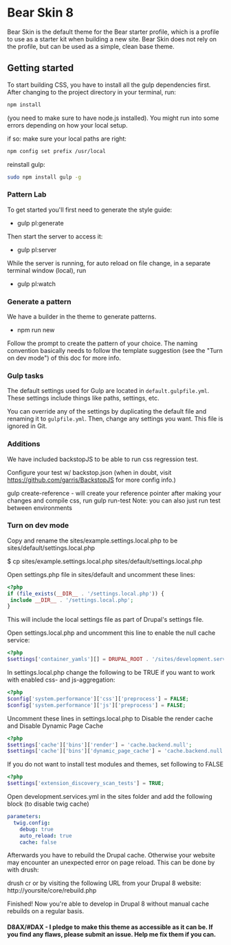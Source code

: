 # Bear Skin 8

Bear Skin is the default theme for the Bear starter profile, which is a profile to use as a starter kit when building a new site. Bear Skin does not rely on the profile, but can be used as a simple, clean base theme.

## Getting started
To start building CSS, you have to install all the gulp dependencies first. After changing to the project directory in your terminal, run:
```sh
npm install
```
(you need to make sure to have node.js installed). You might run into some errors depending on how your local setup.

if so:
make sure your local paths are right:
```sh
npm config set prefix /usr/local
```
reinstall gulp:
```sh
sudo npm install gulp -g
```

### Pattern Lab

To get started you'll first need to generate the style guide:
- gulp pl:generate

Then start the server to access it:
- gulp pl:server

While the server is running, for auto reload on file change, in a separate terminal window (local), run
- gulp pl:watch


### Generate a pattern

We have a builder in the theme to generate patterns.
- npm run new

Follow the prompt to create the pattern of your choice. The naming convention basically needs to follow the template suggestion (see the "Turn on dev mode") of this doc for more info.

### Gulp tasks

The default settings used for Gulp are located in `default.gulpfile.yml`. These settings include things like paths, settings, etc.

You can override any of the settings by duplicating the default file and renaming it to `gulpfile.yml`. Then, change any settings you want. This file is ignored in Git.


### Additions

We have included backstopJS to be able to run css regression test.

Configure your test w/ backstop.json (when in doubt, visit https://github.com/garris/BackstopJS for more config info.)

gulp create-reference - will create your reference pointer
after making your changes and compile css, run
gulp run-test
Note: you can also just run test between environments


### Turn on dev mode

Copy and rename the sites/example.settings.local.php to be sites/default/settings.local.php

$ cp sites/example.settings.local.php sites/default/settings.local.php

Open settings.php file in sites/default and uncomment these lines:

```php
<?php
if (file_exists(__DIR__ . '/settings.local.php')) {
 include __DIR__ . '/settings.local.php';
}
```

This will include the local settings file as part of Drupal's settings file.

Open settings.local.php and uncomment this line to enable the null cache service:

```php
<?php
$settings['container_yamls'][] = DRUPAL_ROOT . '/sites/development.services.yml';
```

In settings.local.php change the following to be TRUE if you want to work with enabled css- and js-aggregation:

```php
<?php
$config['system.performance']['css']['preprocess'] = FALSE;
$config['system.performance']['js']['preprocess'] = FALSE;
```

Uncomment these lines in settings.local.php to Disable the render cache and Disable Dynamic Page Cache

```php
<?php
$settings['cache']['bins']['render'] = 'cache.backend.null';
$settings['cache']['bins']['dynamic_page_cache'] = 'cache.backend.null';
```

If you do not want to install test modules and themes, set following to FALSE

```php
<?php
$settings['extension_discovery_scan_tests'] = TRUE;
```

Open development.services.yml in the sites folder and add the following block (to disable twig cache)

```yaml
parameters:
  twig.config:
    debug: true
    auto_reload: true
    cache: false
```

Afterwards you have to rebuild the Drupal cache. Otherwise your website may encounter an unexpected error on page reload. This can be done by with drush:

drush cr or by visiting the following URL from your Drupal 8 website:
http://yoursite/core/rebuild.php

Finished! Now you're able to develop in Drupal 8 without manual cache rebuilds on a regular basis.

#### D8AX/#DAX - I pledge to make this theme as accessible as it can be. If you find any flaws, please submit an issue. Help me fix them if you can.
